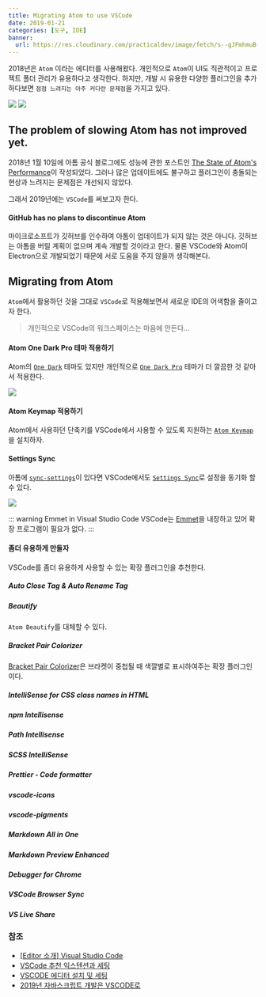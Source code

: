 ```yaml
---
title: Migrating Atom to use VSCode
date: 2019-01-21
categories: [도구, IDE]
banner:
  url: https://res.cloudinary.com/practicaldev/image/fetch/s--gJFmhmuB--/c_imagga_scale,f_auto,fl_progressive,h_500,q_auto,w_1000/https://john-dugan.com/wp-content/uploads/2015/11/vs-code-logo.png
---
```


2018년은 `Atom` 이라는 에디터를 사용해왔다. 개인적으로 `Atom`이 UI도 직관적이고 프로젝트 폴더 관리가 유용하다고 생각한다. 하지만, 개발 시 유용한 다양한 플러그인을 추가하다보면 `점점 느려지는 아주 커다란 문제점`을 가지고 있다.  

![](http://file3.instiz.net/data/file3/2018/02/18/f/d/e/fde303bd0daaa5179ed12b3dc8e78ae1.jpg)
![](http://file3.instiz.net/data/file3/2018/02/18/a/c/0/ac074da6aad5516c56381431fd6950de.jpg)

## The problem of slowing Atom has not improved yet.

2018년 1월 10일에 아톰 공식 블로그에도 성능에 관한 포스트인 [The State of Atom's Performance](https://blog.atom.io/2018/01/10/the-state-of-atoms-performance.html)이 작성되었다. 그러나 많은 업데이트에도 불구하고 플러그인이 충돌되는 현상과 느려지는 문제점은 개선되지 않았다.

그래서 2019년에는 `VSCode`를 써보고자 한다.

#### GitHub has no plans to discontinue Atom

마이크로소프트가 깃허브를 인수하여 아톰이 업데이트가 되지 않는 것은 아니다. 깃허브는 아톰을 버릴 계획이 없으며 계속 개발할 것이라고 한다. 물론 VSCode와 Atom이 Electron으로 개발되었기 때문에 서로 도움을 주지 않을까 생각해본다.

## Migrating from Atom

`Atom`에서 활용하던 것을 그대로 `VSCode`로 적용해보면서 새로운 IDE의 어색함을 줄이고자 한다.

> 개인적으로 VSCode의 워크스페이스는 마음에 안든다...

#### Atom One Dark Pro 테마 적용하기

Atom의 [`One Dark`](https://marketplace.visualstudio.com/items?itemName=akamud.vscode-theme-onedark) 테마도 있지만 개인적으로 [`One Dark Pro`](https://marketplace.visualstudio.com/items?itemName=zhuangtongfa.Material-theme) 테마가 더 깔끔한 것 같아서 적용한다.

![](https://ws2.sinaimg.cn/large/006tNbRwgy1fvwkrv2rorj31kw16odhw.jpg)

#### Atom Keymap 적용하기

Atom에서 사용하던 단축키를 VSCode에서 사용할 수 있도록 지원하는 [`Atom Keymap`](https://marketplace.visualstudio.com/items?itemName=ms-vscode.atom-keybindings)을 설치하자.

#### Settings Sync

아톰에 [`sync-settings`](https://atom.io/packages/sync-settings)이 있다면 VSCode에서도 [`Settings Sync`](https://marketplace.visualstudio.com/items?itemName=Shan.code-settings-sync)로 설정을 동기화 할 수 있다.

![](https://media.giphy.com/media/xT9Iglsi3CS9noE8tW/source.gif)

::: warning Emmet in Visual Studio Code
VSCode는 [Emmet](https://code.visualstudio.com/docs/editor/emmet)을 내장하고 있어 확장 프로그램이 필요가 없다.
:::

#### 좀더 유용하게 만들자

VSCode를 좀더 유용하게 사용할 수 있는 확장 플러그인을 추천한다.

##### Auto Close Tag & Auto Rename Tag

##### Beautify

`Atom Beautify`를 대체할 수 있다.

##### Bracket Pair Colorizer

[Bracket Pair Colorizer](https://marketplace.visualstudio.com/items?itemName=CoenraadS.bracket-pair-colorizer)은 브라켓이 중첩될 때 색깔별로 표시하여주는 확장 플러그인이다.

##### IntelliSense for CSS class names in HTML

##### npm Intellisense

##### Path Intellisense

##### SCSS IntelliSense

##### Prettier - Code formatter

##### vscode-icons

##### vscode-pigments

##### Markdown All in One

##### Markdown Preview Enhanced

##### Debugger for Chrome

##### VSCode Browser Sync

##### VS Live Share

### 참조

-   [\[Editor 소개\] Visual Studio Code](https://huny.ghost.io/2017/11/05/visual-studio-code-sogae/)
-   [VSCode 추천 익스텐션과 세팅](https://www.vobour.com/vscode-%EC%B6%94%EC%B2%9C-%EC%9D%B5%EC%8A%A4%ED%85%90%EC%85%98%EA%B3%BC-%EC%84%B8%ED%8C%85-vscode-recommended-e)
-   [VSCODE 에디터 설치 및 세팅](https://bbol-world.tistory.com/43)
-   [2019년 자바스크립트 개발은 VSCODE로](http://sculove.github.io/blog/2018/11/28/to-vscode-in-2019/)
